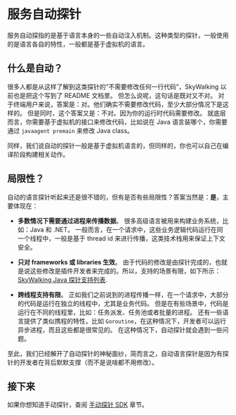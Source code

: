 # 服务自动探针

服务自动探指的是基于语言本身的一些自动注入机制。这种类型的探针，一般使用的是语言各自的特性，一般都是基于虚拟机的语言。
## 什么是自动？

很多人都是从这样了解到这类探针的“不需要修改任何一行代码”，SkyWalking 以前也是把这个写到了 README 文档里。
但怎么说呢，这句话是既对又不对。
对于终端用户来说，答案是：对。他们确实不需要修改代码，至少大部分情况下是这样的。
但是同时，这个答案又是：不对。因为你的运行时代码需要修改。
就底层而言，你需要基于虚拟机的接口来修改代码，比如说在 Java 语言装哪个，你需要通过 `javaagent premain` 来修改 Java class。

同样，我们说自动的探针一般是基于虚拟机语言的，但同样的，你也可以自己在编译阶段构建相关动作。

## 局限性？

自动的语言探针听起来还是很不错的，但有是否有些局限性？答案当然是：**是**，主要体现在：

- **多数情况下需要通过进程来传播数据**。
很多高级语言被用来构建业务系统，比如：Java 和 .NET。
一般而言，在一个请求中，这些业务逻辑代码运行在同一个线程中，一般是基于 thread id 来进行传播，这类技术栈用来保证上下文安全。

- **只对 frameworks 或 libraries 生效**。
由于代码的修改是由探针完成的，也就是说这些修改是插件开发者来完成的。所以，支持的场景有限，如下所示：[SkyWalking Java 探针支持列表](../setup/service-agent/java-agent/Supported-list.md).

- **跨线程支持有限**。
正如我们之前说到的进程传播一样，在一个请求中，大部分的代码是运行在独立的线程中，尤其是业务代码。
但是在有些场景中，代码是运行在不同的线程里，比如：任务派发、任务池或者批量的进程。
还有一些语言提供了类似携程的特性，比如 `Goroutine`，在这种情况下，开发者可以运行异步进程，而且这些都是很常见的。
在这种情况下，自动探针就会遇到一些问题。

至此，我们已经解开了自动探针的神秘面纱，简而言之，自动语言探针是因为有探针的开发者在背后默默支撑（而不是说啥都不用修改）。

## 接下来

如果你想知道手动探针，查阅 [手动探针 SDK](manual-sdk.md) 章节。
